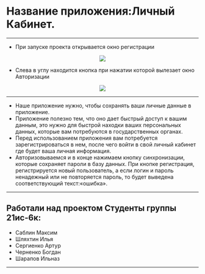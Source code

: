 # Название приложения:Личный Кабинет.

 -----
* При запуске проекта открывается окно регистрации

<p align ="center"><a href="https://github.com/SergienkoArtur/WpfApp3.git" target="_blank"><img src="https://i.imgur.com/wYumph9.png" src=width="500"></a></p>

* Слева в углу находится кнопка при нажатии которой вылезает окно Авторизации

<p align ="center"><a href="https://github.com/SergienkoArtur/WpfApp3.git" target="_blank"><img src="https://i.imgur.com/pvmeQ69.png" src=width="500"></a></p>

 -----

* Наше приложение нужно, чтобы сохранять ваши личные данные в приложение.
* Приложение полезно тем, что оно дает быстрый доступ к вашим данным, это нужно для быстрой находки ваших персональных данных, которые вам потребуются в государственных органах. 
* Перед использованием приложения вам потребуется зарегистрироваться в нем, после чего войти в свой личный кабинет где будет ваша личная информация.
* Авторизовываемся и в конце нажимаем кнопку синхронизации, которые сохраняет пароли в базу данных. При кнопке регистрация, регистрируется новый пользователь, а если логин и пароль ненадежный или не повторяется пароль, то будет выведена соответствующий текст:«ошибка».

 -----
 
 ## Работали над проектом Cтуденты группы 21ис-6к:
* Саблин Максим
*  Шляхтин Илья
* Сергиенко Артур
* Черненко Богдан
*  Шарапов Ильназ

 -----

